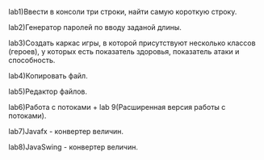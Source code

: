 lab1)Ввести в консоли три строки, найти самую короткую строку.

lab2)Генератор паролей по вводу заданой длины.

lab3)Создать каркас игры, в которой присутствуют несколько классов (героев), у которых есть показатель здоровья, показатель атаки и способность.

lab4)Копировать файл.

lab5)Редактор файлов.

lab6)Работа с потоками + lab 9(Расширенная версия работы с потоками).

lab7)Javafx - конвертер величин.

lab8)JavaSwing - конвертер величин.
